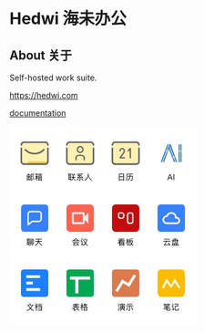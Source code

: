 # Hedwi 海未办公 

## About 关于
Self-hosted work suite.

https://hedwi.com

[documentation](https://hedwi.com/document/mail-suite/zh-hans/)

![hedwi work suite](https://raw.githubusercontent.com/hedwi/.github/main/images/demo.png)
